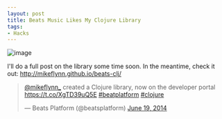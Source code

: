 ```yaml
---
layout: post
title: Beats Music Likes My Clojure Library
tags:
- Hacks
---
```


![image](/public/images/beats-music.jpg "Beats Music")

I'll do a full post on the library some time soon. In the meantime, check it out: <a href="http://mikeflynn.github.io/beats-clj/">http://mikeflynn.github.io/beats-clj/</a>

<blockquote class="twitter-tweet" lang="en"><p lang="en" dir="ltr"><a href="https://twitter.com/mikeflynn_">@mikeflynn_</a> created a Clojure library, now on the developer portal <a href="https://t.co/XgTD39uQ5E">https://t.co/XgTD39uQ5E</a> <a href="https://twitter.com/hashtag/beatplatform?src=hash">#beatplatform</a> <a href="https://twitter.com/hashtag/clojure?src=hash">#clojure</a></p>&mdash; Beats Platform (@beatsplatform) <a href="https://twitter.com/beatsplatform/status/479741379178807297">June 19, 2014</a></blockquote>
<script async src="//platform.twitter.com/widgets.js" charset="utf-8"></script>